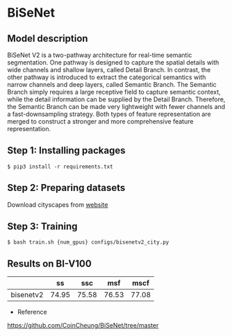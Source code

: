 # BiSeNet

## Model description

BiSeNet V2 is a two-pathway architecture for real-time semantic segmentation. One pathway is designed to capture the spatial details with wide channels and shallow layers, called Detail Branch. In contrast, the other pathway is introduced to extract the categorical semantics with narrow channels and deep layers, called Semantic Branch. The Semantic Branch simply requires a large receptive field to capture semantic context, while the detail information can be supplied by the Detail Branch. Therefore, the Semantic Branch can be made very lightweight with fewer channels and a fast-downsampling strategy. Both types of feature representation are merged to construct a stronger and more comprehensive feature representation.


## Step 1: Installing packages

```shell
$ pip3 install -r requirements.txt
```

## Step 2: Preparing datasets

Download cityscapes from [website](https://www.cityscapes-dataset.com/)

## Step 3: Training

```
$ bash train.sh {num_gpus} configs/bisenetv2_city.py
```

## Results on BI-V100

|           | ss    | ssc   | msf   | mscf  |
| --------- | ----- | ----- | ----- | ----- |
| bisenetv2 | 74.95 | 75.58 | 76.53 | 77.08 |


* Reference

https://github.com/CoinCheung/BiSeNet/tree/master
